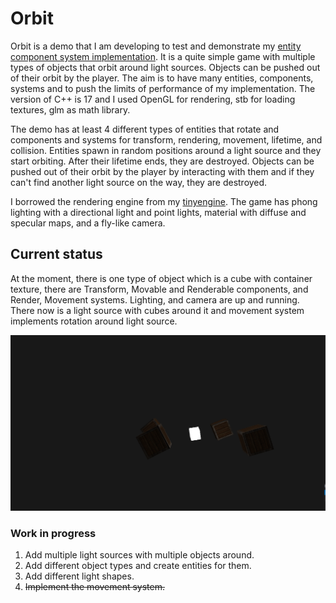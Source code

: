 # Orbit
Orbit is a demo that I am developing to test and demonstrate my [entity component system implementation](https://github.com/talhacali/ECS). It is a quite simple game with
multiple types of objects that orbit around light sources. Objects can be pushed out of their orbit by the player. The aim is to have many entities, components, systems and
to push the limits of performance of my implementation. The version of C++ is 17 and I used OpenGL for rendering, stb for loading textures, glm as math library. 

The demo has at least 4 different types of entities that rotate and components and systems for transform, rendering, movement, lifetime, and collision. Entities spawn in random positions around a light source and they start orbiting. After their lifetime ends, they are destroyed. Objects can be pushed out of their orbit by the player by interacting with them and if they can't find another light source on the way, they are destroyed.

I borrowed the rendering engine from my [tinyengine](https://github.com/talhacali/tinyengine). The game has phong lighting with a directional light and point lights, material with diffuse and specular maps, and a fly-like camera.

## Current status
At the moment, there is one type of object which is a cube with container texture, there are Transform, Movable and Renderable components, and Render, Movement systems. Lighting, and camera are up and running. There now is a light source with cubes around it and movement system implements rotation around light source.

![Current status](Orbit/status2.gif)

### Work in progress
1. Add multiple light sources with multiple objects around.
2. Add different object types and create entities for them.
3. Add different light shapes.
4. ~~Implement the movement system.~~
